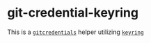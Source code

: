 # git-credential-keyring

This is a [`gitcredentials`](https://git-scm.com/docs/gitcredentials#_custom_helpers) helper
utilizing [`keyring`](https://pypi.org/project/keyring/)